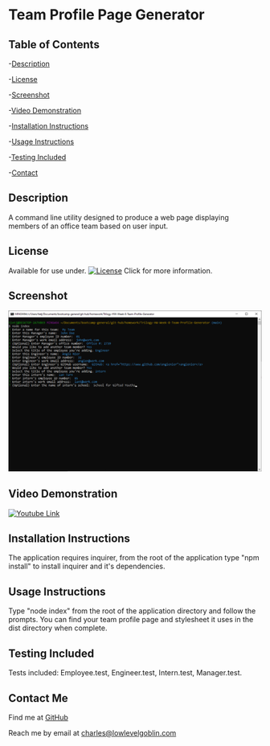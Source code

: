 # Team Profile Page Generator

## Table of Contents


-[Description](#Description)

-[License](#License)

-[Screenshot](#Screenshot)

-[Video Demonstration](#Video-Demonstration)

-[Installation Instructions](#Installation-Instructions)

-[Usage Instructions](#Usage-Instructions)

-[Testing Included](#Testing-Included)

-[Contact](#Contact-Me)


## Description
A command line utility designed to produce a web page displaying members of an office team based on user input. 
  
## License
Available for use under. [![License](https://img.shields.io/badge/License-CC_BY_4.0-blue.svg)](https://creativecommons.org/licenses/by/4.0/) Click for more information.

 
## Screenshot
![Project Screenshot](./img/project-ss.png?raw=true)

## Video Demonstration
[![Youtube Link](https://img.youtube.com/vi/mtijEwVh8tA/default.jpg)](https://youtu.be/mtijEwVh8tA)

 
## Installation Instructions
The application requires inquirer, from the root of the application type "npm install" to install inquirer and it's dependencies.

 
## Usage Instructions
Type "node index" from the root of the application directory and follow the prompts. You can find your team profile page and stylesheet it uses in the dist directory when complete.

 
## Testing Included
Tests included: Employee.test, Engineer.test, Intern.test, Manager.test.

 
## Contact Me
Find me at [GitHub](https://github.com/charlestietjen)

Reach me by email at charles@lowlevelgoblin.com
 
